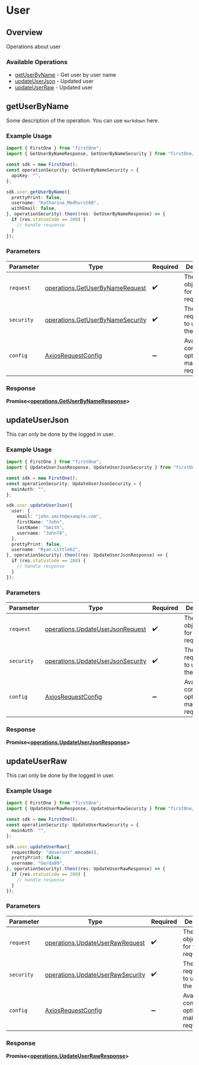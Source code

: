 # User

## Overview

Operations about user

### Available Operations

* [getUserByName](#getuserbyname) - Get user by user name
* [updateUserJson](#updateuserjson) - Updated user
* [updateUserRaw](#updateuserraw) - Updated user

## getUserByName

Some description of the operation. 
You can use `markdown` here.


### Example Usage

```typescript
import { FirstOne } from "firstOne";
import { GetUserByNameResponse, GetUserByNameSecurity } from "firstOne/dist/sdk/models/operations";

const sdk = new FirstOne();
const operationSecurity: GetUserByNameSecurity = {
  apiKey: "",
};

sdk.user.getUserByName({
  prettyPrint: false,
  username: "Katharina_Medhurst60",
  withEmail: false,
}, operationSecurity).then((res: GetUserByNameResponse) => {
  if (res.statusCode == 200) {
    // handle response
  }
});
```

### Parameters

| Parameter                                                                            | Type                                                                                 | Required                                                                             | Description                                                                          |
| ------------------------------------------------------------------------------------ | ------------------------------------------------------------------------------------ | ------------------------------------------------------------------------------------ | ------------------------------------------------------------------------------------ |
| `request`                                                                            | [operations.GetUserByNameRequest](../../models/operations/getuserbynamerequest.md)   | :heavy_check_mark:                                                                   | The request object to use for the request.                                           |
| `security`                                                                           | [operations.GetUserByNameSecurity](../../models/operations/getuserbynamesecurity.md) | :heavy_check_mark:                                                                   | The security requirements to use for the request.                                    |
| `config`                                                                             | [AxiosRequestConfig](https://axios-http.com/docs/req_config)                         | :heavy_minus_sign:                                                                   | Available config options for making requests.                                        |


### Response

**Promise<[operations.GetUserByNameResponse](../../models/operations/getuserbynameresponse.md)>**


## updateUserJson

This can only be done by the logged in user.

### Example Usage

```typescript
import { FirstOne } from "firstOne";
import { UpdateUserJsonResponse, UpdateUserJsonSecurity } from "firstOne/dist/sdk/models/operations";

const sdk = new FirstOne();
const operationSecurity: UpdateUserJsonSecurity = {
  mainAuth: "",
};

sdk.user.updateUserJson({
  user: {
    email: "john.smith@example.com",
    firstName: "John",
    lastName: "Smith",
    username: "John78",
  },
  prettyPrint: false,
  username: "Ryan.Little62",
}, operationSecurity).then((res: UpdateUserJsonResponse) => {
  if (res.statusCode == 200) {
    // handle response
  }
});
```

### Parameters

| Parameter                                                                              | Type                                                                                   | Required                                                                               | Description                                                                            |
| -------------------------------------------------------------------------------------- | -------------------------------------------------------------------------------------- | -------------------------------------------------------------------------------------- | -------------------------------------------------------------------------------------- |
| `request`                                                                              | [operations.UpdateUserJsonRequest](../../models/operations/updateuserjsonrequest.md)   | :heavy_check_mark:                                                                     | The request object to use for the request.                                             |
| `security`                                                                             | [operations.UpdateUserJsonSecurity](../../models/operations/updateuserjsonsecurity.md) | :heavy_check_mark:                                                                     | The security requirements to use for the request.                                      |
| `config`                                                                               | [AxiosRequestConfig](https://axios-http.com/docs/req_config)                           | :heavy_minus_sign:                                                                     | Available config options for making requests.                                          |


### Response

**Promise<[operations.UpdateUserJsonResponse](../../models/operations/updateuserjsonresponse.md)>**


## updateUserRaw

This can only be done by the logged in user.

### Example Usage

```typescript
import { FirstOne } from "firstOne";
import { UpdateUserRawResponse, UpdateUserRawSecurity } from "firstOne/dist/sdk/models/operations";

const sdk = new FirstOne();
const operationSecurity: UpdateUserRawSecurity = {
  mainAuth: "",
};

sdk.user.updateUserRaw({
  requestBody: "deserunt".encode(),
  prettyPrint: false,
  username: "Gerda89",
}, operationSecurity).then((res: UpdateUserRawResponse) => {
  if (res.statusCode == 200) {
    // handle response
  }
});
```

### Parameters

| Parameter                                                                            | Type                                                                                 | Required                                                                             | Description                                                                          |
| ------------------------------------------------------------------------------------ | ------------------------------------------------------------------------------------ | ------------------------------------------------------------------------------------ | ------------------------------------------------------------------------------------ |
| `request`                                                                            | [operations.UpdateUserRawRequest](../../models/operations/updateuserrawrequest.md)   | :heavy_check_mark:                                                                   | The request object to use for the request.                                           |
| `security`                                                                           | [operations.UpdateUserRawSecurity](../../models/operations/updateuserrawsecurity.md) | :heavy_check_mark:                                                                   | The security requirements to use for the request.                                    |
| `config`                                                                             | [AxiosRequestConfig](https://axios-http.com/docs/req_config)                         | :heavy_minus_sign:                                                                   | Available config options for making requests.                                        |


### Response

**Promise<[operations.UpdateUserRawResponse](../../models/operations/updateuserrawresponse.md)>**

